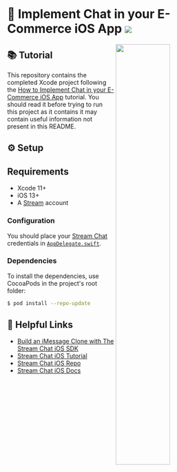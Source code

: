 # 💬 Implement Chat in your E-Commerce iOS App [![](https://img.shields.io/twitter/url?url=https%3A%2F%2Fgithub.com%2FGetStream%2Fe-commerce-chat-ios)](https://twitter.com/intent/tweet?text=Want%20to%20implement%20chat%20in%20your%20e-commerce%20iOS%20app%3F%20Learn%20how%3A&url=https%3A%2F%2Fgithub.com%2FGetStream%2Fe-commerce-chat-ios)

<img align="right" src="https://i.imgur.com/JHm5Nx1.png" width="50%" />

## 📚 Tutorial

This repository contains the completed Xcode project following the [How to Implement Chat in your E-Commerce iOS App](https://getstream.io/blog/e-commerce-chat-ios/) tutorial. You should read it before trying to run this project as it contains it may contain useful information not present in this README.

## ⚙️ Setup

## Requirements
- Xcode 11+
- iOS 13+
- A [Stream](https://getstream.io/accounts/signup/) account

### Configuration

You should place your [Stream Chat](https://getstream.io/chat/) credentials in [`AppDelegate.swift`](ECommerceApp/AppDelegate.swift#L18).

### Dependencies

To install the dependencies, use CocoaPods in the project's root folder:

```bash
$ pod install --repo-update
```

## 🔗 Helpful Links

- [Build an iMessage Clone with The Stream Chat iOS SDK](https://getstream.io/blog/build-imessage-clone/)
- [Stream Chat iOS Tutorial](https://getstream.io/tutorials/ios-chat/)
- [Stream Chat iOS Repo](https://github.com/GetStream/stream-chat-swift)
- [Stream Chat iOS Docs](http://getstream.io/chat/docs?language=swift)

